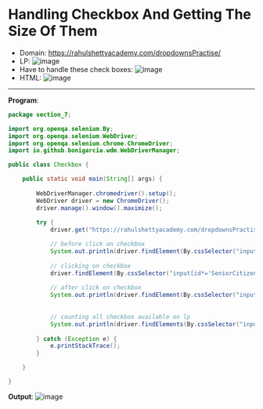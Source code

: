 # Handling Checkbox And Getting The Size Of Them

- Domain: https://rahulshettyacademy.com/dropdownsPractise/ 
- LP: ![image](https://github.com/user-attachments/assets/1bb6ba92-c672-41cb-a76c-f110f9437d5e)
- Have to handle these check boxes: ![image](https://github.com/user-attachments/assets/dd44cd89-4da3-4fbf-8b2f-05207050bf67)
- HTML: ![image](https://github.com/user-attachments/assets/1539f583-9dce-49fd-8a15-64a4bb676a9c)

---
**Program**:
```java
package section_7;

import org.openqa.selenium.By;
import org.openqa.selenium.WebDriver;
import org.openqa.selenium.chrome.ChromeDriver;
import io.github.bonigarcia.wdm.WebDriverManager;

public class Checkbox {

	public static void main(String[] args) {
		
		WebDriverManager.chromedriver().setup();
		WebDriver driver = new ChromeDriver();
		driver.manage().window().maximize();
		
		try {
			driver.get("https://rahulshettyacademy.com/dropdownsPractise/");

			// before click on checkbox
			System.out.println(driver.findElement(By.cssSelector("input[id*='SeniorCitizenDiscount']")).isSelected());
			
			// clicking on checkbox
			driver.findElement(By.cssSelector("input[id*='SeniorCitizenDiscount']")).click();
			
			// after click on checkbox
			System.out.println(driver.findElement(By.cssSelector("input[id*='SeniorCitizenDiscount']")).isSelected());
			
			
			// counting all checkbox available on lp
			System.out.println(driver.findElements(By.cssSelector("input[type='checkbox']")).size());
			
		} catch (Exception e) {
			e.printStackTrace();
		}

	}

}
```

**Output**: ![image](https://github.com/user-attachments/assets/080af535-6c94-4066-85f7-a2131edf30a6)
